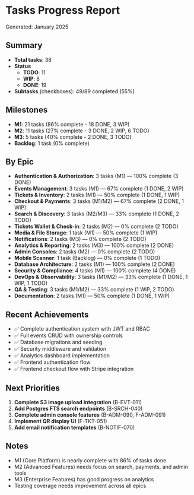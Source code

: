 # Tasks Progress Report

Generated: January 2025

## Summary
- **Total tasks**: 38
- **Status**
  - **TODO**: 11
  - **WIP**: 8
  - **DONE**: 19
- **Subtasks** (checkboxes): 49/89 completed (55%)

## Milestones
- **M1**: 21 tasks (86% complete - 18 DONE, 3 WIP)
- **M2**: 11 tasks (27% complete - 3 DONE, 2 WIP, 6 TODO)
- **M3**: 5 tasks (40% complete - 2 DONE, 3 TODO)
- **Backlog**: 1 task (0% complete)

## By Epic
- **Authentication & Authorization**: 3 tasks (M1) — 100% complete (3 DONE)
- **Events Management**: 3 tasks (M1) — 67% complete (1 DONE, 2 WIP)
- **Tickets & Inventory**: 2 tasks (M1) — 50% complete (1 DONE, 1 WIP)
- **Checkout & Payments**: 3 tasks (M1/M2) — 67% complete (2 DONE, 1 WIP)
- **Search & Discovery**: 3 tasks (M2/M3) — 33% complete (1 DONE, 2 TODO)
- **Tickets Wallet & Check-in**: 2 tasks (M2) — 0% complete (2 TODO)
- **Media & File Storage**: 1 task (M1) — 50% complete (1 WIP)
- **Notifications**: 2 tasks (M3) — 0% complete (2 TODO)
- **Analytics & Reporting**: 2 tasks (M3) — 100% complete (2 DONE)
- **Admin Consoles**: 2 tasks (M2) — 0% complete (2 TODO)
- **Mobile Scanner**: 1 task (Backlog) — 0% complete (1 TODO)
- **Database Architecture**: 2 tasks (M1) — 100% complete (2 DONE)
- **Security & Compliance**: 4 tasks (M1) — 100% complete (4 DONE)
- **DevOps & Observability**: 3 tasks (M1/M2) — 33% complete (1 DONE, 1 WIP, 1 TODO)
- **QA & Testing**: 3 tasks (M1/M2) — 33% complete (1 WIP, 2 TODO)
- **Documentation**: 2 tasks (M1) — 50% complete (1 DONE, 1 WIP)

## Recent Achievements
- ✅ Complete authentication system with JWT and RBAC
- ✅ Full events CRUD with ownership controls
- ✅ Database migrations and seeding
- ✅ Security middleware and validation
- ✅ Analytics dashboard implementation
- ✅ Frontend authentication flow
- ✅ Frontend checkout flow with Stripe integration

## Next Priorities
1. **Complete S3 image upload integration** (B-EVT-011)
2. **Add Postgres FTS search endpoints** (B-SRCH-040)
3. **Complete admin console features** (B-ADM-090, F-ADM-091)
4. **Implement QR display UI** (F-TKT-051)
5. **Add email notification templates** (B-NOTIF-070)

## Notes
- M1 (Core Platform) is nearly complete with 86% of tasks done
- M2 (Advanced Features) needs focus on search, payments, and admin tools
- M3 (Enterprise Features) has good progress on analytics
- Testing coverage needs improvement across all epics

